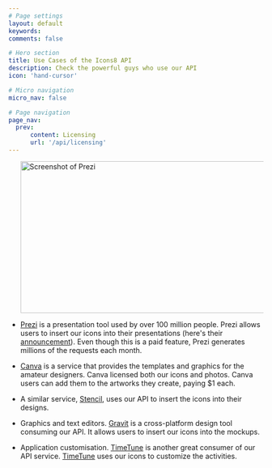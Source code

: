 ```yaml
---
# Page settings
layout: default
keywords:
comments: false

# Hero section
title: Use Cases of the Icons8 API
description: Check the powerful guys who use our API
icon: 'hand-cursor'

# Micro navigation
micro_nav: false

# Page navigation
page_nav:
  prev:
      content: Licensing
      url: '/api/licensing'
---
```


<ul>

<img src="/icons8-docs/public/icons/prezi.jpg" style="max-width:100%;" width="512" height="300" alt="Screenshot of Prezi">

  <li>
  <p><a href="https://prezi.com/">Prezi</a> is a presentation tool used by over 100 million people. Prezi allows users to insert our icons into their presentations (here's their <a href="https://blog.prezi.com/over-500000-images/">announcement</a>). Even though this is a paid feature, Prezi generates millions of the requests each month.</p>
 </li>
 <li>
  <p><a href="https://www.canva.com/" rel="nofollow">Canva</a> is a service that provides the templates and graphics for the amateur designers.  Canva licensed both our icons and photos. Canva users can add them to the artworks they create, paying $1 each.</p>
  </li>
  <li>
  <p>A similar service, <a href="https://getstencil.com">Stencil</a>, uses our API to insert the icons into their designs.</p>
  </li>
  <li>
  <p>Graphics and text editors. <a href="https://gravit.io/" rel="nofollow">Gravit</a> is a cross-platform design tool consuming our API. It allows users to insert our icons into the mockups.</p>
  </li>
  <li>
  <p>Application customisation. <a href="http://timetune.center/" rel="nofollow">TimeTune</a> is another great consumer of our API service. <a href="http://timetune.center/" rel="nofollow">TimeTune</a> uses our icons to customize the activities.</p>
  </li>
</ul>